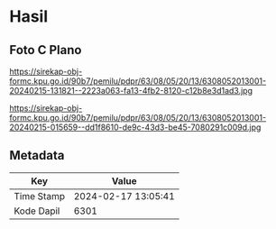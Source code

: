 # Hasil

## Foto C Plano

https://sirekap-obj-formc.kpu.go.id/90b7/pemilu/pdpr/63/08/05/20/13/6308052013001-20240215-131821--2223a063-fa13-4fb2-8120-c12b8e3d1ad3.jpg

https://sirekap-obj-formc.kpu.go.id/90b7/pemilu/pdpr/63/08/05/20/13/6308052013001-20240215-015659--dd1f8610-de9c-43d3-be45-7080291c009d.jpg


## Metadata

| Key        | Value               |
| ---------- | ------------------- |
| Time Stamp | 2024-02-17 13:05:41 |
| Kode Dapil | 6301                |



